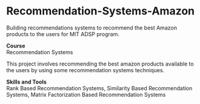 # Recommendation-Systems-Amazon
Building recommendations systems to recommend the best Amazon products to the users for MIT ADSP program. <br>

**Course**<br>
Recommendation Systems<br>

This project involves recommending the best amazon products available to the users by using some recommendation systems techniques.<br>

**Skills and Tools** <br>
Rank Based Recommendation Systems, Similarity Based Recommendation Systems, Matrix Factorization Based Recommendation Systems
